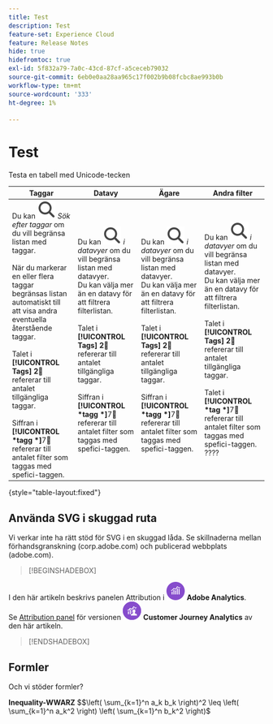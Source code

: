 ```yaml
---
title: Test
description: Test
feature-set: Experience Cloud
feature: Release Notes
hide: true
hidefromtoc: true
exl-id: 5f832a79-7a0c-43cd-87cf-a5ceceb79032
source-git-commit: 6eb0e0aa28aa965c17f002b9b08fcbc8ae993b0b
workflow-type: tm+mt
source-wordcount: '333'
ht-degree: 1%

---
```


# Test

Testa en tabell med Unicode-tecken

| Taggar | Datavy | Ägare | Andra filter |
|---|---|---|---|
| Du kan ![söka](/help/assets/icons/Search.svg) *Sök efter taggar* om du vill begränsa listan med taggar. <br/><br/>När du markerar en eller flera taggar begränsas listan automatiskt till att visa andra eventuella återstående taggar. <br/><br/>Talet i **[!UICONTROL Tags]** **2︎⃣** refererar till antalet tillgängliga taggar. <br/><br/>Siffran i **[!UICONTROL *tagg *]**&#x200B;7︎⃣ refererar till antalet filter som taggas med spefici-taggen. | Du kan ![söka](/help/assets/icons/Search.svg) *i datavyer* om du vill begränsa listan med datavyer. <br/>Du kan välja mer än en datavy för att filtrera filterlistan. <br/><br/>Talet i **[!UICONTROL Tags]** **2︎⃣** refererar till antalet tillgängliga taggar. <br/><br/>Siffran i **[!UICONTROL *tagg *]**&#x200B;7︎⃣ refererar till antalet filter som taggas med spefici-taggen. | Du kan ![söka](/help/assets/icons/Search.svg) *i datavyer* om du vill begränsa listan med datavyer. <br/>Du kan välja mer än en datavy för att filtrera filterlistan. <br/><br/>Talet i **[!UICONTROL Tags]** **2︎⃣** refererar till antalet tillgängliga taggar. <br/><br/>Siffran i **[!UICONTROL *tagg *]**&#x200B;7︎⃣ refererar till antalet filter som taggas med spefici-taggen. | Du kan ![söka](/help/assets/icons/Search.svg) *i datavyer* om du vill begränsa listan med datavyer. <br/>Du kan välja mer än en datavy för att filtrera filterlistan. <br/><br/>Talet i **[!UICONTROL Tags]** **2︎⃣** refererar till antalet tillgängliga taggar. <br/><br/>Talet i **[!UICONTROL *tag *]**&#x200B;7︎⃣ refererar till antalet filter som taggas med spefici-taggen. ???? |

{style="table-layout:fixed"}


## Använda SVG i skuggad ruta

Vi verkar inte ha rätt stöd för SVG i en skuggad låda. Se skillnaderna mellan förhandsgranskning (corp.adobe.com) och publicerad webbplats (adobe.com).

>[!BEGINSHADEBOX]

I den här artikeln beskrivs panelen Attribution i ![AdobeAnalytics](/help/assets/icons/AdobeAnalytics.svg) **Adobe Analytics**.<br/>Se [Attribution panel](https://experienceleague.adobe.com/en/docs/analytics-platform/using/cja-workspace/panels/attribution) för versionen ![CustomerJourneyAnalytics](/help/assets/icons/CustomerJourneyAnalytics.svg) **Customer Journey Analytics** av den här artikeln.

>[!ENDSHADEBOX]


## Formler

Och vi stöder formler?

**Inequality-WWARZ**
$$\left( \sum_{k=1}^n a_k b_k \right)^2 \leq \left( \sum_{k=1}^n a_k^2 \right) \left( \sum_{k=1}^n b_k^2 \right)$



